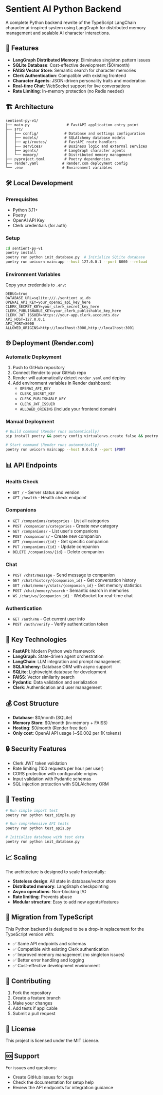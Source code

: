 # Sentient AI Python Backend

A complete Python backend rewrite of the TypeScript LangChain character.ai-inspired system using LangGraph for distributed memory management and scalable AI character interactions.

## 🚀 Features

- **LangGraph Distributed Memory**: Eliminates singleton pattern issues
- **SQLite Database**: Cost-effective development ($0/month)
- **FAISS Vector Store**: Semantic search for character memories
- **Clerk Authentication**: Compatible with existing frontend
- **Character Agents**: JSON-driven personality traits and moderation
- **Real-time Chat**: WebSocket support for live conversations
- **Rate Limiting**: In-memory protection (no Redis needed)

## 🏗️ Architecture

```
sentient-py-v1/
├── main.py                 # FastAPI application entry point
├── src/
│   ├── config/            # Database and settings configuration
│   ├── models/            # SQLAlchemy database models
│   ├── api/routes/        # FastAPI route handlers
│   ├── services/          # Business logic and external services
│   ├── agents/            # LangGraph character agents
│   └── memory/            # Distributed memory management
├── pyproject.toml         # Poetry dependencies
├── render.yaml           # Render.com deployment config
└── .env                  # Environment variables
```

## 🛠️ Local Development

### Prerequisites
- Python 3.11+
- Poetry
- OpenAI API Key
- Clerk credentials (for auth)

### Setup
```bash
cd sentient-py-v1
poetry install
poetry run python init_database.py  # Initialize SQLite database
poetry run uvicorn main:app --host 127.0.0.1 --port 8000 --reload
```

### Environment Variables
Copy your credentials to `.env`:
```env
DEBUG=true
DATABASE_URL=sqlite:///./sentient_ai.db
OPENAI_API_KEY=your_openai_api_key_here
CLERK_SECRET_KEY=your_clerk_secret_key_here
CLERK_PUBLISHABLE_KEY=your_clerk_publishable_key_here
CLERK_JWT_ISSUER=https://your-app.clerk.accounts.dev
API_HOST=127.0.0.1
API_PORT=8000
ALLOWED_ORIGINS=http://localhost:3000,http://localhost:3001
```

## 🌐 Deployment (Render.com)

### Automatic Deployment
1. Push to GitHub repository
2. Connect Render to your GitHub repo
3. Render will automatically detect `render.yaml` and deploy
4. Add environment variables in Render dashboard:
   - `OPENAI_API_KEY`
   - `CLERK_SECRET_KEY`
   - `CLERK_PUBLISHABLE_KEY`
   - `CLERK_JWT_ISSUER`
   - `ALLOWED_ORIGINS` (include your frontend domain)

### Manual Deployment
```bash
# Build command (Render runs automatically)
pip install poetry && poetry config virtualenvs.create false && poetry install --no-dev

# Start command (Render runs automatically)
poetry run uvicorn main:app --host 0.0.0.0 --port $PORT
```

## 📊 API Endpoints

### Health Check
- `GET /` - Server status and version
- `GET /health` - Health check endpoint

### Companions
- `GET /companions/categories` - List all categories
- `POST /companions/categories` - Create new category
- `GET /companions/` - List user's companions
- `POST /companions/` - Create new companion
- `GET /companions/{id}` - Get specific companion
- `PUT /companions/{id}` - Update companion
- `DELETE /companions/{id}` - Delete companion

### Chat
- `POST /chat/message` - Send message to companion
- `GET /chat/history/{companion_id}` - Get conversation history
- `GET /chat/memory/stats/{companion_id}` - Get memory statistics
- `POST /chat/memory/search` - Semantic search in memories
- `WS /chat/ws/{companion_id}` - WebSocket for real-time chat

### Authentication
- `GET /auth/me` - Get current user info
- `POST /auth/verify` - Verify authentication token

## 🔧 Key Technologies

- **FastAPI**: Modern Python web framework
- **LangGraph**: State-driven agent orchestration
- **LangChain**: LLM integration and prompt management
- **SQLAlchemy**: Database ORM with async support
- **SQLite**: Lightweight database for development
- **FAISS**: Vector similarity search
- **Pydantic**: Data validation and serialization
- **Clerk**: Authentication and user management

## 💰 Cost Structure

- **Database**: $0/month (SQLite)
- **Memory Store**: $0/month (in-memory + FAISS)
- **Hosting**: $0/month (Render free tier)
- **Only cost**: OpenAI API usage (~$0.002 per 1K tokens)

## 🔒 Security Features

- Clerk JWT token validation
- Rate limiting (100 requests per hour per user)
- CORS protection with configurable origins
- Input validation with Pydantic schemas
- SQL injection protection with SQLAlchemy ORM

## 🧪 Testing

```bash
# Run simple import test
poetry run python test_simple.py

# Run comprehensive API tests
poetry run python test_apis.py

# Initialize database with test data
poetry run python init_database.py
```

## 📈 Scaling

The architecture is designed to scale horizontally:
- **Stateless design**: All state in database/vector store
- **Distributed memory**: LangGraph checkpointing
- **Async operations**: Non-blocking I/O
- **Rate limiting**: Prevents abuse
- **Modular structure**: Easy to add new agents/features

## 🔄 Migration from TypeScript

This Python backend is designed to be a drop-in replacement for the TypeScript version with:
- ✅ Same API endpoints and schemas
- ✅ Compatible with existing Clerk authentication
- ✅ Improved memory management (no singleton issues)
- ✅ Better error handling and logging
- ✅ Cost-effective development environment

## 🤝 Contributing

1. Fork the repository
2. Create a feature branch
3. Make your changes
4. Add tests if applicable
5. Submit a pull request

## 📝 License

This project is licensed under the MIT License.

## 🆘 Support

For issues and questions:
- Create GitHub Issues for bugs
- Check the documentation for setup help
- Review the API endpoints for integration guidance 